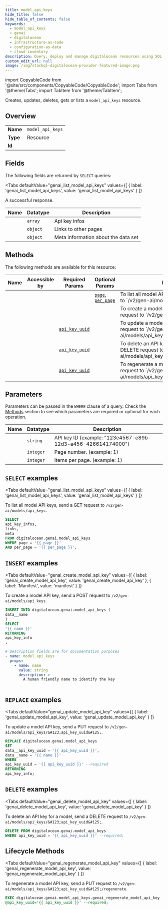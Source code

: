 ```yaml
--- 
title: model_api_keys
hide_title: false
hide_table_of_contents: false
keywords:
  - model_api_keys
  - genai
  - digitalocean
  - infrastructure-as-code
  - configuration-as-data
  - cloud inventory
description: Query, deploy and manage digitalocean resources using SQL
custom_edit_url: null
image: /img/stackql-digitalocean-provider-featured-image.png
---
```


import CopyableCode from '@site/src/components/CopyableCode/CopyableCode';
import Tabs from '@theme/Tabs';
import TabItem from '@theme/TabItem';

Creates, updates, deletes, gets or lists a <code>model_api_keys</code> resource.

## Overview
<table><tbody>
<tr><td><b>Name</b></td><td><code>model_api_keys</code></td></tr>
<tr><td><b>Type</b></td><td>Resource</td></tr>
<tr><td><b>Id</b></td><td><CopyableCode code="digitalocean.genai.model_api_keys" /></td></tr>
</tbody></table>

## Fields

The following fields are returned by `SELECT` queries:

<Tabs
    defaultValue="genai_list_model_api_keys"
    values={[
        { label: 'genai_list_model_api_keys', value: 'genai_list_model_api_keys' }
    ]}
>
<TabItem value="genai_list_model_api_keys">

A successful response.

<table>
<thead>
    <tr>
    <th>Name</th>
    <th>Datatype</th>
    <th>Description</th>
    </tr>
</thead>
<tbody>
<tr>
    <td><CopyableCode code="api_key_infos" /></td>
    <td><code>array</code></td>
    <td>Api key infos</td>
</tr>
<tr>
    <td><CopyableCode code="links" /></td>
    <td><code>object</code></td>
    <td>Links to other pages</td>
</tr>
<tr>
    <td><CopyableCode code="meta" /></td>
    <td><code>object</code></td>
    <td>Meta information about the data set</td>
</tr>
</tbody>
</table>
</TabItem>
</Tabs>

## Methods

The following methods are available for this resource:

<table>
<thead>
    <tr>
    <th>Name</th>
    <th>Accessible by</th>
    <th>Required Params</th>
    <th>Optional Params</th>
    <th>Description</th>
    </tr>
</thead>
<tbody>
<tr>
    <td><a href="#genai_list_model_api_keys"><CopyableCode code="genai_list_model_api_keys" /></a></td>
    <td><CopyableCode code="select" /></td>
    <td></td>
    <td><a href="#parameter-page"><code>page</code></a>, <a href="#parameter-per_page"><code>per_page</code></a></td>
    <td>To list all model API keys, send a GET request to `/v2/gen-ai/models/api_keys`.</td>
</tr>
<tr>
    <td><a href="#genai_create_model_api_key"><CopyableCode code="genai_create_model_api_key" /></a></td>
    <td><CopyableCode code="insert" /></td>
    <td></td>
    <td></td>
    <td>To create a model API key, send a POST request to `/v2/gen-ai/models/api_keys`.</td>
</tr>
<tr>
    <td><a href="#genai_update_model_api_key"><CopyableCode code="genai_update_model_api_key" /></a></td>
    <td><CopyableCode code="replace" /></td>
    <td><a href="#parameter-api_key_uuid"><code>api_key_uuid</code></a></td>
    <td></td>
    <td>To update a model API key, send a PUT request to `/v2/gen-ai/models/api_keys/&#123;api_key_uuid&#125;`.</td>
</tr>
<tr>
    <td><a href="#genai_delete_model_api_key"><CopyableCode code="genai_delete_model_api_key" /></a></td>
    <td><CopyableCode code="delete" /></td>
    <td><a href="#parameter-api_key_uuid"><code>api_key_uuid</code></a></td>
    <td></td>
    <td>To delete an API key for a model, send a DELETE request to `/v2/gen-ai/models/api_keys/&#123;api_key_uuid&#125;`.</td>
</tr>
<tr>
    <td><a href="#genai_regenerate_model_api_key"><CopyableCode code="genai_regenerate_model_api_key" /></a></td>
    <td><CopyableCode code="exec" /></td>
    <td><a href="#parameter-api_key_uuid"><code>api_key_uuid</code></a></td>
    <td></td>
    <td>To regenerate a model API key, send a PUT request to `/v2/gen-ai/models/api_keys/&#123;api_key_uuid&#125;/regenerate`.</td>
</tr>
</tbody>
</table>

## Parameters

Parameters can be passed in the `WHERE` clause of a query. Check the [Methods](#methods) section to see which parameters are required or optional for each operation.

<table>
<thead>
    <tr>
    <th>Name</th>
    <th>Datatype</th>
    <th>Description</th>
    </tr>
</thead>
<tbody>
<tr id="parameter-api_key_uuid">
    <td><CopyableCode code="api_key_uuid" /></td>
    <td><code>string</code></td>
    <td>API key ID (example: "123e4567-e89b-12d3-a456-426614174000")</td>
</tr>
<tr id="parameter-page">
    <td><CopyableCode code="page" /></td>
    <td><code>integer</code></td>
    <td>Page number. (example: 1)</td>
</tr>
<tr id="parameter-per_page">
    <td><CopyableCode code="per_page" /></td>
    <td><code>integer</code></td>
    <td>Items per page. (example: 1)</td>
</tr>
</tbody>
</table>

## `SELECT` examples

<Tabs
    defaultValue="genai_list_model_api_keys"
    values={[
        { label: 'genai_list_model_api_keys', value: 'genai_list_model_api_keys' }
    ]}
>
<TabItem value="genai_list_model_api_keys">

To list all model API keys, send a GET request to `/v2/gen-ai/models/api_keys`.

```sql
SELECT
api_key_infos,
links,
meta
FROM digitalocean.genai.model_api_keys
WHERE page = '{{ page }}'
AND per_page = '{{ per_page }}';
```
</TabItem>
</Tabs>


## `INSERT` examples

<Tabs
    defaultValue="genai_create_model_api_key"
    values={[
        { label: 'genai_create_model_api_key', value: 'genai_create_model_api_key' },
        { label: 'Manifest', value: 'manifest' }
    ]}
>
<TabItem value="genai_create_model_api_key">

To create a model API key, send a POST request to `/v2/gen-ai/models/api_keys`.

```sql
INSERT INTO digitalocean.genai.model_api_keys (
data__name
)
SELECT 
'{{ name }}'
RETURNING
api_key_info
;
```
</TabItem>
<TabItem value="manifest">

```yaml
# Description fields are for documentation purposes
- name: model_api_keys
  props:
    - name: name
      value: string
      description: >
        A human friendly name to identify the key
        
```
</TabItem>
</Tabs>


## `REPLACE` examples

<Tabs
    defaultValue="genai_update_model_api_key"
    values={[
        { label: 'genai_update_model_api_key', value: 'genai_update_model_api_key' }
    ]}
>
<TabItem value="genai_update_model_api_key">

To update a model API key, send a PUT request to `/v2/gen-ai/models/api_keys/&#123;api_key_uuid&#125;`.

```sql
REPLACE digitalocean.genai.model_api_keys
SET 
data__api_key_uuid = '{{ api_key_uuid }}',
data__name = '{{ name }}'
WHERE 
api_key_uuid = '{{ api_key_uuid }}' --required
RETURNING
api_key_info;
```
</TabItem>
</Tabs>


## `DELETE` examples

<Tabs
    defaultValue="genai_delete_model_api_key"
    values={[
        { label: 'genai_delete_model_api_key', value: 'genai_delete_model_api_key' }
    ]}
>
<TabItem value="genai_delete_model_api_key">

To delete an API key for a model, send a DELETE request to `/v2/gen-ai/models/api_keys/&#123;api_key_uuid&#125;`.

```sql
DELETE FROM digitalocean.genai.model_api_keys
WHERE api_key_uuid = '{{ api_key_uuid }}' --required;
```
</TabItem>
</Tabs>


## Lifecycle Methods

<Tabs
    defaultValue="genai_regenerate_model_api_key"
    values={[
        { label: 'genai_regenerate_model_api_key', value: 'genai_regenerate_model_api_key' }
    ]}
>
<TabItem value="genai_regenerate_model_api_key">

To regenerate a model API key, send a PUT request to `/v2/gen-ai/models/api_keys/&#123;api_key_uuid&#125;/regenerate`.

```sql
EXEC digitalocean.genai.model_api_keys.genai_regenerate_model_api_key 
@api_key_uuid='{{ api_key_uuid }}' --required;
```
</TabItem>
</Tabs>
